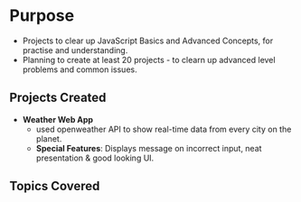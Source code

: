 # Purpose
 - Projects to clear up JavaScript Basics and Advanced Concepts, for practise and understanding.
 - Planning to create at least 20 projects - to clearn up advanced level problems and common issues.

## Projects Created
 - <b>Weather Web App</b>
    - used openweather API to show real-time data from every city on the planet.
    - <b>Special Features</b>: Displays message on incorrect input, neat presentation & good looking UI.

## Topics Covered
